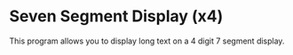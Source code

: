 # Seven Segment Display (x4)
This program allows you to display long text on a 4 digit 7 segment display.